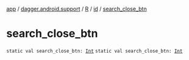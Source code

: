 [app](../../../index.md) / [dagger.android.support](../../index.md) / [R](../index.md) / [id](index.md) / [search_close_btn](./search_close_btn.md)

# search_close_btn

`static val search_close_btn: `[`Int`](https://kotlinlang.org/api/latest/jvm/stdlib/kotlin/-int/index.html)
`static val search_close_btn: `[`Int`](https://kotlinlang.org/api/latest/jvm/stdlib/kotlin/-int/index.html)